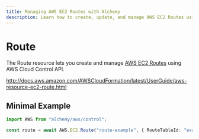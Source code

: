 ```yaml
---
title: Managing AWS EC2 Routes with Alchemy
description: Learn how to create, update, and manage AWS EC2 Routes using Alchemy Cloud Control.
---
```


# Route

The Route resource lets you create and manage [AWS EC2 Routes](https://docs.aws.amazon.com/ec2/latest/userguide/) using AWS Cloud Control API.

http://docs.aws.amazon.com/AWSCloudFormation/latest/UserGuide/aws-resource-ec2-route.html

## Minimal Example

```ts
import AWS from "alchemy/aws/control";

const route = await AWS.EC2.Route("route-example", { RouteTableId: "example-routetableid" });
```

